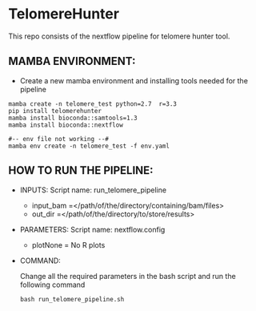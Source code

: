 # TelomereHunter
This repo consists of the nextflow pipeline for telomere hunter tool.

## MAMBA ENVIRONMENT:
- Create a new mamba environment and installing tools needed for the pipeline
```
mamba create -n telomere_test python=2.7  r=3.3
pip install telomerehunter
mamba install bioconda::samtools=1.3
mamba install bioconda::nextflow

#-- env file not working --#
mamba env create -n telomere_test -f env.yaml
```
## HOW TO RUN THE PIPELINE:
- INPUTS:
Script name: run_telomere_pipeline
    - input_bam   =</path/of/the/directory/containing/bam/files>
    - out_dir     =</path/of/the/directory/to/store/results>

- PARAMETERS:
Script name: nextflow.config
    - plotNone    = No R plots 
 
- COMMAND:

  Change all the required parameters in the bash script and run the following command

  ```
  bash run_telomere_pipeline.sh
  ```
